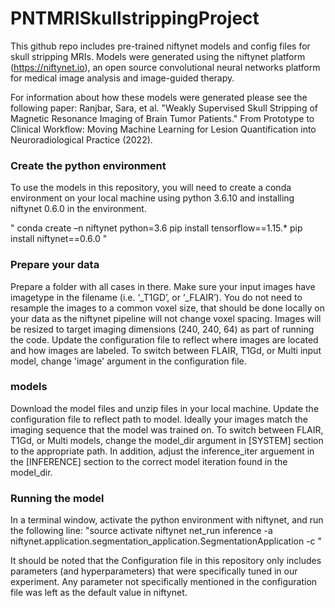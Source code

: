 # PNTMRISkullstrippingProject

This github repo includes pre-trained niftynet models and config files for skull stripping MRIs. Models were generated using the niftynet platform (https://niftynet.io), an open source convolutional neural networks platform for medical image analysis and image-guided therapy.

For information about how these models were generated please see the following paper:
Ranjbar, Sara, et al. "Weakly Supervised Skull Stripping of Magnetic Resonance Imaging of Brain Tumor Patients." From Prototype to Clinical Workflow: Moving Machine Learning for Lesion Quantification into Neuroradiological Practice (2022).


### Create the python environment
To use the models in this repository, you will need to create a conda environment on your local machine using python 3.6.10 and installing niftynet 0.6.0 in the environment.

"
conda create –n niftynet python=3.6
pip install tensorflow==1.15.*
pip install niftynet==0.6.0 
"

### Prepare your data
Prepare a folder with all cases in there. Make sure your input images have imagetype in the filename (i.e. ‘_T1GD’, or ‘_FLAIR’). You do not need to resample the images to a common voxel size, that should be done locally on your data as the niftynet pipeline will not change voxel spacing. Images will be resized to target imaging dimensions (240, 240, 64) as part of running the code. Update the configuration file to reflect where images are located and how images are labeled. To switch between FLAIR, T1Gd, or Multi input model, change 'image' argument in the configuration file.

### models
Download the model files and unzip files in your local machine. Update the configuration file to reflect path to model. Ideally your images match the imaging sequence that the model was trained on. To switch between FLAIR, T1Gd, or Multi models, change the model_dir argument in [SYSTEM] section to the appropriate path. In addition, adjust the inference_iter arguement in the [INFERENCE] section to the correct model iteration found in the model_dir.

### Running the model
In a terminal window, activate the python environment with niftynet, and run the following line:
 "source activate niftynet
 net_run inference -a niftynet.application.segmentation_application.SegmentationApplication -c <configfilepath>"

It should be noted that the Configuration file in this repository only includes parameters (and hyperparameters) that were specifically tuned in our experiment. Any parameter not specifically mentioned in the configuration file was left as the default value in niftynet. 



